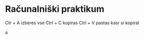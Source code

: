  # Računalniški praktikum
 Ctr + A  izberes vse
 Ctrl + C kopiras
 Ctrl + V pastas kasr si kopiral

 
 a

